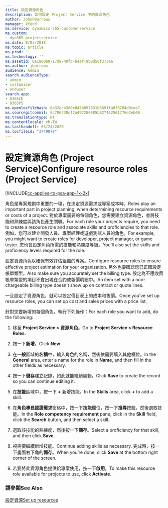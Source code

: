 ```yaml
---
title: 設定資源角色
description: 如何設定 Project Service 中的資源角色
author: JohnPBurrows
manager: kfend
ms.service: dynamics-365-customerservice
ms.custom:
- dyn365-projectservice
ms.date: 8/03/2018
ms.topic: article
ms.prod: ''
ms.technology: ''
ms.assetid: 0a180069-17d9-40fd-b4af-9b8d50f373ea
ms.author: jburrows
audience: Admin
search.audienceType:
- admin
- customizer
- enduser
search.app:
- D365CE
- D365PS
ms.openlocfilehash: 6a32ec4380e847b897931b6691fa8f9784d0cee7
ms.sourcegitcommit: 8c786230ef2a497280885b827162561776e2eb00
ms.translationtype: HT
ms.contentlocale: zh-TW
ms.lasthandoff: 03/24/2020
ms.locfileid: "3749879"
---
```

# <a name="configure-resource-roles-project-service"></a><span data-ttu-id="6c800-103">設定資源角色 (Project Service)</span><span class="sxs-lookup"><span data-stu-id="6c800-103">Configure resource roles (Project Service)</span></span>

[!INCLUDE[cc-applies-to-psa-app-1x-2x](../includes/cc-applies-to-psa-app-1x-2x.md)]

<span data-ttu-id="6c800-104">角色是專案規劃中重要的一環，在決定資源需求或專案成本時。</span><span class="sxs-lookup"><span data-stu-id="6c800-104">Roles play an important part in project planning, when determining resource requirements or costs of a project.</span></span> <span data-ttu-id="6c800-105">對於專案需要的每個角色，您需要建立資源角色，並將技能和熟練度與該角色產生關聯。</span><span class="sxs-lookup"><span data-stu-id="6c800-105">For each role your projects require, you need to create a resource role and associate skills and proficiencies to that role.</span></span> <span data-ttu-id="6c800-106">例如，您可以建立開發人員、專案經理或遊戲測試人員的角色。</span><span class="sxs-lookup"><span data-stu-id="6c800-106">For example, you might want to create roles for developer, project manager, or game tester.</span></span> <span data-ttu-id="6c800-107">您也會設定角色所需的技能和熟練度等級。</span><span class="sxs-lookup"><span data-stu-id="6c800-107">You’ll also set the skills and proficiency levels required for the role.</span></span>  
  
 <span data-ttu-id="6c800-108">設定資源角色以確保有效評估組織的專案。</span><span class="sxs-lookup"><span data-stu-id="6c800-108">Configure resource roles to ensure effective project estimation for your organization.</span></span>  <span data-ttu-id="6c800-109">另外也要確認您已正確設定帳單類型。</span><span class="sxs-lookup"><span data-stu-id="6c800-109">Also make sure you accurately set the billing type.</span></span> <span data-ttu-id="6c800-110">設定為不應收費帳單類型的項目不會出現在合約或報價明細中。</span><span class="sxs-lookup"><span data-stu-id="6c800-110">An item set with a non-chargeable billing type doesn’t show up on contract or quote lines.</span></span>  
  
 <span data-ttu-id="6c800-111">一旦設定了資源角色，就可以設定價目表上的成本和售價。</span><span class="sxs-lookup"><span data-stu-id="6c800-111">Once you’ve set up resource roles, you can set up cost and sales prices with a price list.</span></span>  
  
 <span data-ttu-id="6c800-112">針對您要新增的每個角色，執行下列操作：</span><span class="sxs-lookup"><span data-stu-id="6c800-112">For each role you want to add, do the following:</span></span>  
  
1.  <span data-ttu-id="6c800-113">移至 **Project Service > 資源角色**。</span><span class="sxs-lookup"><span data-stu-id="6c800-113">Go to **Project Service > Resource Roles**.</span></span>  
  
2.  <span data-ttu-id="6c800-114">按一下**新增**。</span><span class="sxs-lookup"><span data-stu-id="6c800-114">Click **New**.</span></span>  
  
3.  <span data-ttu-id="6c800-115">在**一般**區域的**名稱**中，輸入角色的名稱，然後依需要填入其他欄位。</span><span class="sxs-lookup"><span data-stu-id="6c800-115">In the **General** area, enter a name for the role in **Name**, and then fill in the other fields as necessary.</span></span>  
  
4.  <span data-ttu-id="6c800-116">按一下**儲存**建立記錄，如此就能繼續編輯。</span><span class="sxs-lookup"><span data-stu-id="6c800-116">Click **Save** to create the record so you can continue editing it.</span></span>  
  
5.  <span data-ttu-id="6c800-117">在**技能**區域中，按一下 **+** 新增技能。</span><span class="sxs-lookup"><span data-stu-id="6c800-117">In the **Skills** area, click **+** to add a skill.</span></span>  
  
6.  <span data-ttu-id="6c800-118">在**角色專長認證需求**窗格中，按一下**技能**欄位，按一下**搜尋**按鈕，然後選取技能。</span><span class="sxs-lookup"><span data-stu-id="6c800-118">In the **Role competency requirement** pane, click in the **Skill** field, click the **Search** button, and then select a skill.</span></span>  
  
7.  <span data-ttu-id="6c800-119">選取該技能的熟練度，然後按一下**儲存**。</span><span class="sxs-lookup"><span data-stu-id="6c800-119">Select a proficiency for that skill, and then click **Save**.</span></span>  
  
8.  <span data-ttu-id="6c800-120">視需要繼續新增技能。</span><span class="sxs-lookup"><span data-stu-id="6c800-120">Continue adding skills as necessary.</span></span> <span data-ttu-id="6c800-121">完成時，按一下畫面右下角的**儲存**。</span><span class="sxs-lookup"><span data-stu-id="6c800-121">When you’re done, click **Save** at the bottom right corner of the screen.</span></span>  
  
9. <span data-ttu-id="6c800-122">若要將此資源角色提供給專案使用，按一下**啟用**。</span><span class="sxs-lookup"><span data-stu-id="6c800-122">To make this resource role available for projects to use, click **Activate**.</span></span>  
  
### <a name="see-also"></a><span data-ttu-id="6c800-123">請參閱</span><span class="sxs-lookup"><span data-stu-id="6c800-123">See Also</span></span>  
 [<span data-ttu-id="6c800-124">設定資源</span><span class="sxs-lookup"><span data-stu-id="6c800-124">Set up resources</span></span>](../project-service/set-up-resources.md)
